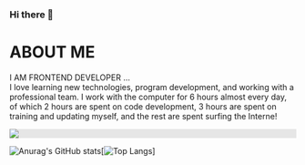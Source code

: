 ### Hi there 👋

<!--
**amirghaderian/amirghaderian** is a ✨ _special_ ✨ repository because its `README.md` (this file) appears on your GitHub profile.

Here are some ideas to get you started:

- 🔭 I’m currently working on ...
- 🌱 I’m currently learning ...
- 👯 I’m looking to collaborate on ...
- 🤔 I’m looking for help with ...
- 💬 Ask me about ...
- 📫 How to reach me: ...
- 😄 Pronouns: ...
- ⚡ Fun fact: ...
-->

# ABOUT ME
I AM FRONTEND DEVELOPER ...  <br> 
I love learning new technologies, program development, and working with a professional team.
I work with the computer for 6 hours almost every day, of which 2 hours are spent on code development, 3 hours are spent on training and updating myself, and the rest are spent surfing the Interne!

<img style="display: block;-webkit-user-select: none;margin: auto;background-color: hsl(0, 0%, 90%);" src="https://camo.githubusercontent.com/182ebdc0e06f1d7d76a3ec044a3f77844b7b305c2056cc746274cba9e7c83386/68747470733a2f2f697266616e74617269712e636f6d2f696d616765732f62616e6e65722e676966">

![Anurag's GitHub stats](https://github-readme-stats.vercel.app/api?username=amirghaderian&theme=gruvbox&show_icons=true)[![Top Langs](https://github-readme-stats.vercel.app/api/top-langs/?username=amirghaderian&layout=compact)]
